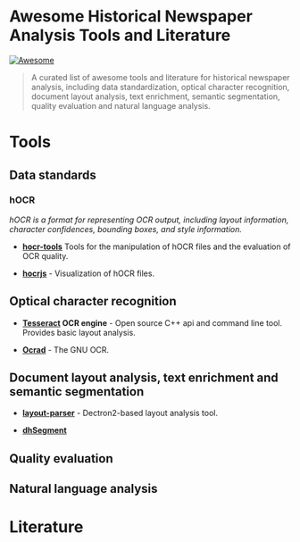 # Awesome Historical Newspaper Analysis Tools and Literature

[![Awesome](https://cdn.rawgit.com/sindresorhus/awesome/d7305f38d29fed78fa85652e3a63e154dd8e8829/media/badge.svg)](https://github.com/sindresorhus/awesome)

> A curated list of awesome tools and literature for historical newspaper analysis, including data standardization, optical character recognition, document layout analysis, text enrichment, semantic segmentation, quality evaluation and natural language analysis.

# Tools

## Data standards

### hOCR

*hOCR is a format for representing OCR output, including layout information, character confidences, bounding boxes, and style information.*

- **[hocr-tools](https://github.com/ocropus/hocr-tools)** Tools for the manipulation of hOCR files and the evaluation of OCR quality.

- **[hocrjs](https://github.com/kba/hocrjs)** - Visualization of hOCR files.

## Optical character recognition

- **[Tesseract](https://github.com/tesseract-ocr/tesseract) OCR engine** - Open source C++ api and command line tool. Provides basic layout analysis.

- **[Ocrad](https://www.gnu.org/software/ocrad/)** - The GNU OCR.

## Document layout analysis, text enrichment and semantic segmentation

- **[layout-parser](https://github.com/Layout-Parser/layout-parser)** - Dectron2-based layout analysis tool.

- **[dhSegment](https://github.com/dhlab-epfl/dhSegment)**

## Quality evaluation

## Natural language analysis

# Literature

